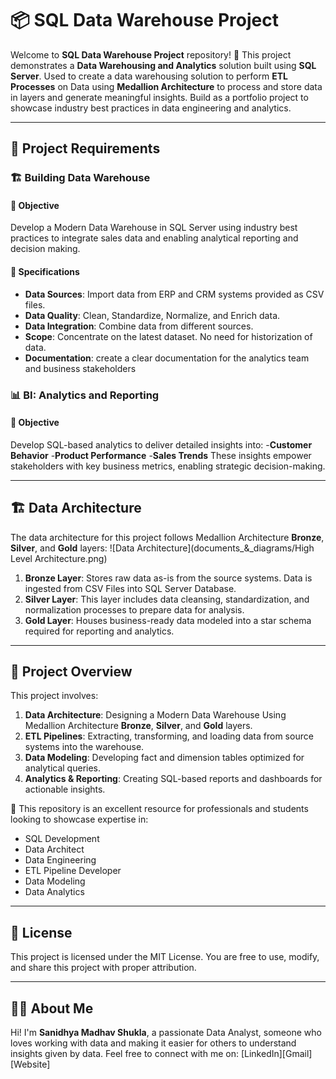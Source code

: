 # 📦 SQL Data Warehouse Project

Welcome to **SQL Data Warehouse Project** repository! 📂
This project demonstrates a **Data Warehousing and Analytics** solution built using **SQL Server**.
Used to create a data warehousing solution to perform **ETL Processes** on Data using **Medallion Architecture** to process and store data in layers and generate meaningful insights. 
Build as a portfolio project to showcase industry best practices in data engineering and analytics.

---

## 📌 Project Requirements

### 🏗️ Building Data Warehouse
#### 🎯 Objective
Develop a Modern Data Warehouse in SQL Server using industry best practices to integrate sales data and enabling analytical reporting and decision making. 
#### 📐 Specifications
- **Data Sources**: Import data from ERP and CRM systems provided as CSV files.
- **Data Quality**: Clean, Standardize, Normalize, and Enrich data.
- **Data Integration**: Combine data from different sources.
- **Scope**: Concentrate on the latest dataset. No need for historization of data.
- **Documentation**: create a clear documentation for the analytics team and business stakeholders

### 📊 BI: Analytics and Reporting
#### 🎯 Objective
Develop SQL-based analytics to deliver detailed insights into:
-**Customer Behavior**
-**Product Performance**
-**Sales Trends**
These insights empower stakeholders with key business metrics, enabling strategic decision-making.

---
## 🏗️ Data Architecture

The data architecture for this project follows Medallion Architecture **Bronze**, **Silver**, and **Gold** layers:
![Data Architecture](documents_&_diagrams/High Level Architecture.png)

1. **Bronze Layer**: Stores raw data as-is from the source systems. Data is ingested from CSV Files into SQL Server Database.
2. **Silver Layer**: This layer includes data cleansing, standardization, and normalization processes to prepare data for analysis.
3. **Gold Layer**: Houses business-ready data modeled into a star schema required for reporting and analytics.

---
## 📖 Project Overview

This project involves:

1. **Data Architecture**: Designing a Modern Data Warehouse Using Medallion Architecture **Bronze**, **Silver**, and **Gold** layers.
2. **ETL Pipelines**: Extracting, transforming, and loading data from source systems into the warehouse.
3. **Data Modeling**: Developing fact and dimension tables optimized for analytical queries.
4. **Analytics & Reporting**: Creating SQL-based reports and dashboards for actionable insights.

🎯 This repository is an excellent resource for professionals and students looking to showcase expertise in:
- SQL Development
- Data Architect
- Data Engineering  
- ETL Pipeline Developer  
- Data Modeling  
- Data Analytics
---

## 📄 License
This project is licensed under the MIT License. You are free to use, modify, and share this project with proper attribution.

---
## 👨‍💻 About Me
Hi! I'm **Sanidhya Madhav Shukla**, a passionate Data Analyst, someone who loves working with data and making it easier for others to understand insights given by data.
Feel free to connect with me on:
[LinkedIn][Gmail][Website]
